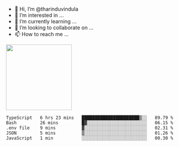 - 👋 Hi, I’m @tharinduvindula
- 👀 I’m interested in ...
- 🌱 I’m currently learning ...
- 💞️ I’m looking to collaborate on ...
- 📫 How to reach me ...

<!---
tharinduvindula/tharinduvindula is a ✨ special ✨ repository because its `README.md` (this file) appears on your GitHub profile.
You can click the Preview link to take a look at your changes.
--->

<img height="180em" src="https://github-readme-stats.vercel.app/api?username=tharinduvindula&show_icons=true&hide_border=false&&count_private=true&include_all_commits=true" />


<!--START_SECTION:waka-->
```text
TypeScript   6 hrs 23 mins   ██████████████████████▒░░   89.79 % 
Bash         26 mins         █▓░░░░░░░░░░░░░░░░░░░░░░░   06.15 % 
.env file    9 mins          ▓░░░░░░░░░░░░░░░░░░░░░░░░   02.31 % 
JSON         5 mins          ▒░░░░░░░░░░░░░░░░░░░░░░░░   01.26 % 
JavaScript   1 min           ░░░░░░░░░░░░░░░░░░░░░░░░░   00.30 % 
```
<!--END_SECTION:waka-->
